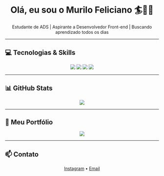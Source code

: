<h1 align="center">Olá, eu sou o Murilo Feliciano 🏄🧑‍💻</h1>
<p align="center">
  Estudante de ADS | Aspirante a Desenvolvedor Front-end | Buscando aprendizado todos os dias
</p>

---

## 💻 Tecnologias & Skills
<p align="center">
  <img src="https://img.shields.io/badge/HTML-E34F26?style=for-the-badge&logo=html5&logoColor=white" />
  <img src="https://img.shields.io/badge/CSS-1572B6?style=for-the-badge&logo=css3&logoColor=white" />
  <img src="https://img.shields.io/badge/JavaScript-F7DF1E?style=for-the-badge&logo=javascript&logoColor=black" />
  <img src="https://img.shields.io/badge/React-61DAFB?style=for-the-badge&logo=react&logoColor=black" />
</p>

---

## 📊 GitHub Stats
<p align="center">
  <img src="https://github-readme-stats.vercel.app/api?username=MuriloMFV&show_icons=true&theme=dark&count_private=true" />
</p>

---

## 🌟 Meu Portfólio
<p align="center">
  <a href="https://portfolio-murilofeliciano.netlify.app/" target="_blank">
    <img src="https://img.shields.io/badge/Portfólio%20-000000?style=for-the-badge&logo=appveyor&logoColor=white" />
  </a>
</p>

---

## 📫 Contato
<p align="center">
  <a href="https://www.instagram.com/murilofv.jpeg/" target="_blank">Instagram</a> • 
  <a href="felicianovieiramurilo@gmail.com" target="_blank">Email</a>
</p>
